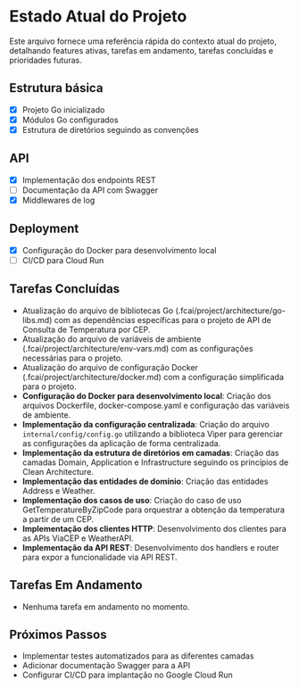 # Estado Atual do Projeto

Este arquivo fornece uma referência rápida do contexto atual do projeto, detalhando features ativas, tarefas em andamento, tarefas concluídas e prioridades futuras.

## Estrutura básica

- [x] Projeto Go inicializado
- [x] Módulos Go configurados
- [x] Estrutura de diretórios seguindo as convenções

## API

- [x] Implementação dos endpoints REST
- [ ] Documentação da API com Swagger
- [x] Middlewares de log

## Deployment

- [x] Configuração do Docker para desenvolvimento local
- [ ] CI/CD para Cloud Run

## Tarefas Concluídas

- Atualização do arquivo de bibliotecas Go (.fcai/project/architecture/go-libs.md) com as dependências específicas para o projeto de API de Consulta de Temperatura por CEP.
- Atualização do arquivo de variáveis de ambiente (.fcai/project/architecture/env-vars.md) com as configurações necessárias para o projeto.
- Atualização do arquivo de configuração Docker (.fcai/project/architecture/docker.md) com a configuração simplificada para o projeto.
- **Configuração do Docker para desenvolvimento local**: Criação dos arquivos Dockerfile, docker-compose.yaml e configuração das variáveis de ambiente.
- **Implementação da configuração centralizada**: Criação do arquivo `internal/config/config.go` utilizando a biblioteca Viper para gerenciar as configurações da aplicação de forma centralizada.
- **Implementação da estrutura de diretórios em camadas**: Criação das camadas Domain, Application e Infrastructure seguindo os princípios de Clean Architecture.
- **Implementação das entidades de domínio**: Criação das entidades Address e Weather.
- **Implementação dos casos de uso**: Criação do caso de uso GetTemperatureByZipCode para orquestrar a obtenção da temperatura a partir de um CEP.
- **Implementação dos clientes HTTP**: Desenvolvimento dos clientes para as APIs ViaCEP e WeatherAPI.
- **Implementação da API REST**: Desenvolvimento dos handlers e router para expor a funcionalidade via API REST.

## Tarefas Em Andamento

- Nenhuma tarefa em andamento no momento.

## Próximos Passos

- Implementar testes automatizados para as diferentes camadas
- Adicionar documentação Swagger para a API
- Configurar CI/CD para implantação no Google Cloud Run

